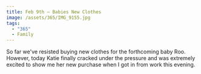 ```yaml
---
title: Feb 9th — Babies New Clothes
image: /assets/365/IMG_9155.jpg
tags:
  - "365"
  - Family
---
```

So far we've resisted buying new clothes for the forthcoming baby Roo. However, today Katie finally cracked under the pressure and was extremely excited to show me her new purchase when I got in from work this evening. 